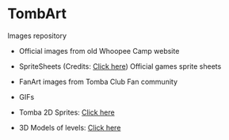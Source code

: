 # TombArt

Images repository

* Official 
images from old Whoopee Camp website

* SpriteSheets (Credits: [Click here](https://www.spriters-resource.com/playstation/tombi/))
Official games sprite sheets

* FanArt
images from Tomba Club Fan community

* GIFs

* Tomba 2D Sprites: [Click here](https://goo.gl/AfSKAh)

* 3D Models of levels: [Click here](https://drive.google.com/drive/folders/191wuLgMBakqN4s_2H6NWP0MepufEroRR?usp=sharing)
 